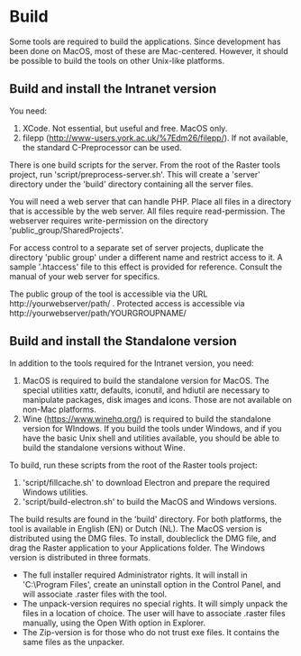 # Build
Some tools are required to build the applications. Since development has been done on MacOS, most of these
are Mac-centered. However, it should be possible to build the tools on other Unix-like platforms.

## Build and install the Intranet version
You need:
1. XCode. Not essential, but useful and free. MacOS only.
2. filepp (http://www-users.york.ac.uk/%7Edm26/filepp/). If not available, the standard C-Preprocessor can be used.

There is one build scripts for the server. From the root of the Raster tools project, run 'script/preprocess-server.sh'. This will create a 'server' directory under the 'build' directory containing all the server files.

You will need a web server that can handle PHP. Place all files in a directory that is accessible by the web server. All files require read-permission. The webserver requires write-permission on the directory 'public_group/SharedProjects'.

For access control to a separate set of server projects, duplicate the directory 'public group' under a different name and restrict access to it. A sample '.htaccess' file to this effect is provided for reference. Consult the manual of your web server for specifics.

The public group of the tool is accessible via the URL http://yourwebserver/path/ .
Protected access is accessible via http://yourwebserver/path/YOURGROUPNAME/


## Build and install the Standalone version
In addition to the tools required for the Intranet version, you need:
1. MacOS is required to build the standalone version for MacOS. The special utilities xattr, defaults, iconutil, and hdiutil are necessary to manipulate packages, disk images and icons. Those are not available on non-Mac platforms.
2. Wine (https://www.winehq.org/) is required to build the standalone version for WIndows. If you build the tools under Windows, and if you have the basic Unix shell and utilities available, you should be able to build the standalone versions without Wine.

To build, run these scripts from the root of the Raster tools project:
1. 'script/fillcache.sh' to download Electron and prepare the required Windows utilities.
2. 'script/build-electron.sh' to build the MacOS and Windows versions.

The build results are found in the 'build' directory. For both platforms, the tool is available in English (EN) or Dutch (NL).
The MacOS version is distributed using the DMG files. To install, doubleclick the DMG file, and drag the Raster application to your Applications folder.
The Windows version is distributed in three formats.
* The full installer required Administrator rights. It will install in 'C:\Program Files', create an uninstall option in the Control Panel, and will associate .raster files with the tool.
* The unpack-version requires no special rights. It will simply unpack the files in a location of choice. The user will have to associate .raster files manually, using the Open With option in Explorer.
* The Zip-version is for those who do not trust exe files. It contains the same files as the unpacker.
